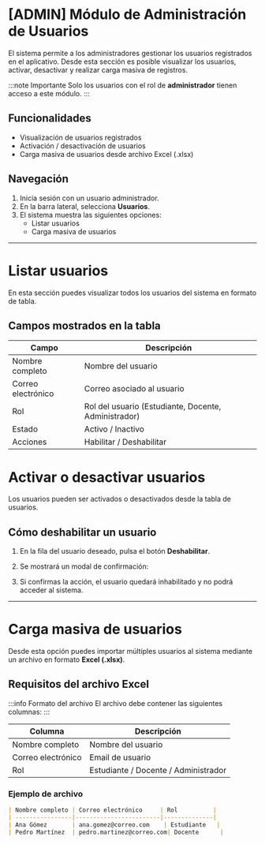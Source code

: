 # [ADMIN] Módulo de Administración de Usuarios

El sistema permite a los administradores gestionar los usuarios registrados en el aplicativo. Desde esta sección es posible visualizar los usuarios, activar, desactivar y realizar carga masiva de registros.

:::note Importante
Solo los usuarios con el rol de **administrador** tienen acceso a este módulo.
:::

## Funcionalidades

- Visualización de usuarios registrados
- Activación / desactivación de usuarios
- Carga masiva de usuarios desde archivo Excel (.xlsx)

## Navegación

1. Inicia sesión con un usuario administrador.
2. En la barra lateral, selecciona **Usuarios**.
3. El sistema muestra las siguientes opciones:
   - Listar usuarios
   - Carga masiva de usuarios

---

# Listar usuarios

En esta sección puedes visualizar todos los usuarios del sistema en formato de tabla.

## Campos mostrados en la tabla

| Campo | Descripción |
| ----- | ----------- |
| Nombre completo | Nombre del usuario |
| Correo electrónico | Correo asociado al usuario |
| Rol | Rol del usuario (Estudiante, Docente, Administrador) |
| Estado | Activo / Inactivo |
| Acciones | Habilitar / Deshabilitar |

# Activar o desactivar usuarios

Los usuarios pueden ser activados o desactivados desde la tabla de usuarios.

## Cómo deshabilitar un usuario

1. En la fila del usuario deseado, pulsa el botón **Deshabilitar**.
2. Se mostrará un modal de confirmación:


3. Si confirmas la acción, el usuario quedará inhabilitado y no podrá acceder al sistema.

---

# Carga masiva de usuarios

Desde esta opción puedes importar múltiples usuarios al sistema mediante un archivo en formato **Excel (.xlsx)**.

## Requisitos del archivo Excel

:::info Formato del archivo
El archivo debe contener las siguientes columnas:
:::

| Columna | Descripción |
| ------- | ----------- |
| Nombre completo | Nombre del usuario |
| Correo electrónico | Email de usuario |
| Rol | Estudiante / Docente / Administrador |

### Ejemplo de archivo

```markdown
| Nombre completo | Correo electrónico     | Rol          |
| ----------------|------------------------|--------------|
| Ana Gómez       | ana.gomez@correo.com    | Estudiante   |
| Pedro Martínez  | pedro.martinez@correo.com| Docente      |
